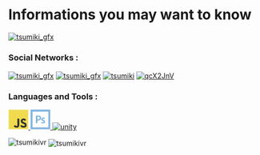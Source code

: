 <h1>Informations you may want to know</h1>
<p align="left"> <a href="https://twitter.com/tsumiki_gfx" target="blank"><img src="https://img.shields.io/twitter/follow/tsumiki_gfx?logo=twitter&style=for-the-badge" alt="tsumiki_gfx" /></a> </p>

<h3 align="left">Social Networks :</h3>
<p align="left">
<a href="https://twitter.com/tsumiki_gfx" target="blank"><img align="center" src="https://raw.githubusercontent.com/rahuldkjain/github-profile-readme-generator/master/src/images/icons/Social/twitter.svg" alt="tsumiki_gfx" height="30" width="40" /></a>
<a href="https://instagram.com/tsumiki_gfx" target="blank"><img align="center" src="https://raw.githubusercontent.com/rahuldkjain/github-profile-readme-generator/master/src/images/icons/Social/instagram.svg" alt="tsumiki_gfx" height="30" width="40" /></a>
<a href="https://www.youtube.com/c/tsumikiminiwa" target="blank"><img align="center" src="https://raw.githubusercontent.com/rahuldkjain/github-profile-readme-generator/master/src/images/icons/Social/youtube.svg" alt="tsumiki" height="30" width="40" /></a>
<a href="https://discord.gg/qcX2JnV" target="blank"><img align="center" src="https://raw.githubusercontent.com/rahuldkjain/github-profile-readme-generator/master/src/images/icons/Social/discord.svg" alt="qcX2JnV" height="30" width="40" /></a>
</p>

<h3 align="left">Languages and Tools :</h3>
<p align="left"> <a href="https://developer.mozilla.org/en-US/docs/Web/JavaScript" target="_blank"> <img src="https://raw.githubusercontent.com/devicons/devicon/master/icons/javascript/javascript-original.svg" alt="javascript" width="40" height="40"/> </a> <a href="https://www.photoshop.com/en" target="_blank"> <img src="https://raw.githubusercontent.com/devicons/devicon/master/icons/photoshop/photoshop-line.svg" alt="photoshop" width="40" height="40"/> </a> <a href="https://unity.com/" target="_blank"> <img src="https://www.vectorlogo.zone/logos/unity3d/unity3d-icon.svg" alt="unity" width="40" height="40"/> </a> </p>

<p><img align="left" src="https://github-readme-stats.vercel.app/api/top-langs?username=tsumikivr&show_icons=true&locale=en&layout=compact" alt="tsumikivr" /></p>

<p>&nbsp;<img align="center" src="https://github-readme-stats.vercel.app/api?username=tsumikivr&show_icons=true&locale=en" alt="tsumikivr" /></p>
